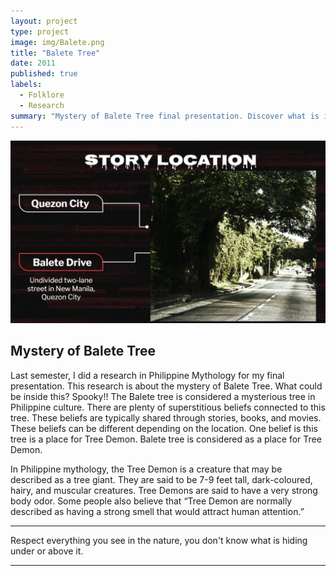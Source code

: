 ```yaml
---
layout: project
type: project
image: img/Balete.png
title: "Balete Tree"
date: 2011
published: true
labels:
  - Folklore
  - Research
summary: "Mystery of Balete Tree final presentation. Discover what is inside a Balete Tree."
---
```


<img class="img-fluid" width = "800" src="../img/baletebody.png">

## Mystery of Balete Tree

Last semester, I did a research in Philippine Mythology for my final presentation. This research is about the mystery of Balete Tree. What could be inside this? Spooky!!
The Balete tree is considered a mysterious tree in Philippine culture. There are plenty of superstitious beliefs connected to this tree. These beliefs are typically shared through stories, books, and movies. These beliefs can be different depending on the location. One belief is this tree is a place for Tree Demon.
Balete tree is considered as a place for Tree Demon.

In Philippine mythology, the Tree Demon is a creature that may be described as a tree giant. They are said to be 7-9 feet tall, dark-coloured, hairy, and muscular creatures. Tree Demons are said to have a very strong body odor. Some people also believe that “Tree Demon are normally described as having a strong smell that would attract human attention.” 

<hr>
Respect everything you see in the nature, you don't know what is hiding under or above it.
<hr>

